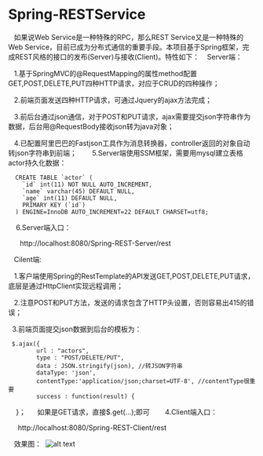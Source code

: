 # Spring-RESTService
    如果说Web Service是一种特殊的RPC，那么REST Service又是一种特殊的Web Service，目前已成为分布式通信的重要手段。本项目基于Spring框架，完成REST风格的接口的发布(Server)与接收(Client)。特性如下：
    Server端：
    
    1.基于SpringMVC的@RequestMapping的属性method配置GET,POST,DELETE,PUT四种HTTP请求，对应于CRUD的四种操作；
    
    2.前端页面发送四种HTTP请求，可通过Jquery的ajax方法完成；
    
    3.前后台通过json通信，对于POST和PUT请求，ajax需要提交json字符串作为数据，后台用@RequestBody接收json转为java对象；
    
    4.已配置阿里巴巴的Fastjson工具作为消息转换器，controller返回的对象自动转json字符串到前端；
    
    5.Server端使用SSM框架，需要用mysql建立表格actor持久化数据：
    
      CREATE TABLE `actor` (
        `id` int(11) NOT NULL AUTO_INCREMENT,
        `name` varchar(45) DEFAULT NULL,
        `age` int(11) DEFAULT NULL,
        PRIMARY KEY (`id`)
      ) ENGINE=InnoDB AUTO_INCREMENT=22 DEFAULT CHARSET=utf8;
      
     6.Server端入口：
     
       http://localhost:8080/Spring-REST-Server/rest
       
    Cilent端:
    
    1.客户端使用Spring的RestTemplate的API发送GET,POST,DELETE,PUT请求，底层是通过HttpClient实现远程调用；
    
    2.注意POST和PUT方法，发送的请求包含了HTTP头设置，否则容易出415的错误；
    
    3.前端页面提交json数据到后台的模板为：
    
     $.ajax({  
            url : "actors",  
            type : "POST/DELETE/PUT",  
            data : JSON.stringify(json), //转JSON字符串  
            dataType: 'json',  
            contentType:'application/json;charset=UTF-8', //contentType很重要     
            success : function(result) {  
                 
      }；
      如果是GET请求，直接$.get(...);即可
    
    4.Client端入口：
    
      http://localhost:8080/Spring-REST-Client/rest
      
    效果图：
      ![alt text](https://github.com/shenzhanwang/Spring-RESTService/blob/master/1.jpg)
    
